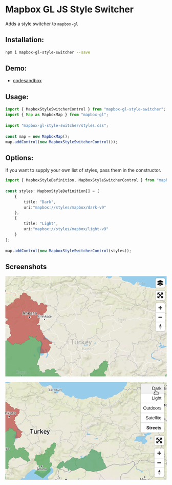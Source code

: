 # Mapbox GL JS Style Switcher

Adds a style switcher to `mapbox-gl`

## Installation:

```bash
npm i mapbox-gl-style-switcher --save
```

## Demo:

- [codesandbox](https://codesandbox.io/s/elegant-night-wi9v4)

## Usage:

```ts
import { MapboxStyleSwitcherControl } from "mapbox-gl-style-switcher";
import { Map as MapboxMap } from "mapbox-gl";

import "mapbox-gl-style-switcher/styles.css";

const map = new MapboxMap();
map.addControl(new MapboxStyleSwitcherControl());
```

## Options:
If you want to supply your own list of styles, pass them in the constructor.

```ts
import { MapboxStyleDefinition, MapboxStyleSwitcherControl } from "mapbox-gl-style-switcher";

const styles: MapboxStyleDefinition[] = [
    {
        title: "Dark",
        uri:"mapbox://styles/mapbox/dark-v9"
    },
    {
        title: "Light",
        uri:"mapbox://styles/mapbox/light-v9"
    }
];

map.addControl(new MapboxStyleSwitcherControl(styles));
```

## Screenshots

![Closed](assets/closed.png)

![Open](assets/open.png)